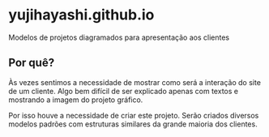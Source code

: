 # yujihayashi.github.io
Modelos de projetos diagramados para apresentação aos clientes

Por quê?
---
Às vezes sentimos a necessidade de mostrar como será a interação do site de um cliente. Algo bem difícil de ser explicado apenas com textos e mostrando a imagem do projeto gráfico.

Por isso houve a necessidade de criar este projeto. Serão criados diversos modelos padrões com estruturas similares da grande maioria dos clientes.